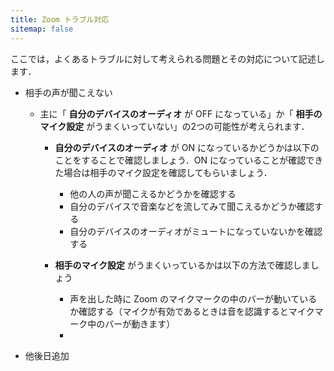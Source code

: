 ```yaml
---
title: Zoom トラブル対応
sitemap: false
---
```


ここでは，よくあるトラブルに対して考えられる問題とその対応について記述します．  

* 相手の声が聞こえない
  * 主に「 **自分のデバイスのオーディオ** が OFF になっている」か「 **相手のマイク設定** がうまくいっていない」の2つの可能性が考えられます．
    * **自分のデバイスのオーディオ** が ON になっているかどうかは以下のことをすることで確認しましょう．ON になっていることが確認できた場合は相手のマイク設定を確認してもらいましょう．
	  * 他の人の声が聞こえるかどうかを確認する
	  * 自分のデバイスで音楽などを流してみて聞こえるかどうか確認する
	  * 自分のデバイスのオーディオがミュートになっていないかを確認する

	* **相手のマイク設定** がうまくいっているかは以下の方法で確認しましょう
	  * 声を出した時に Zoom のマイクマークの中のバーが動いているか確認する（マイクが有効であるときは音を認識するとマイクマーク中のバーが動きます）
	  *


* 他後日追加

